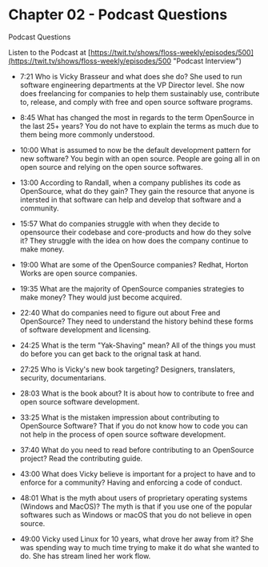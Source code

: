# Chapter 02 - Podcast Questions

Podcast Questions

Listen to the Podcast at [https://twit.tv/shows/floss-weekly/episodes/500](https://twit.tv/shows/floss-weekly/episodes/500 "Podcast Interview")

* 7:21 Who is Vicky Brasseur and what does she do?
She used to run software engineering departments at the VP Director level. She now does freelancing for companies to help them sustainably use, contribute to, release, and comply with free and open source software programs.

* 8:45 What has changed the most in regards to the term OpenSource in the last 25+ years?
You do not have to explain the terms as much due to them being more commonly understood.

* 10:00 What is assumed to now be the default development pattern for new software?
You begin with an open source. People are going all in on open source and relying on the open source softwares.

* 13:00 According to Randall, when a company publishes its code as OpenSource, what do they gain?
They gain the resource that anyone is intersted in that software can help and develop that software and a community.

* 15:57 What do companies struggle with when they decide to opensource their codebase and core-products and how do they solve it?
They struggle with the idea on how does the company continue to make money.

* 19:00 What are some of the OpenSource companies?
Redhat, Horton Works are open source companies.

* 19:35 What are the majority of OpenSource companies strategies to make money?
They would just become acquired.

* 22:40 What do companies need to figure out about Free and OpenSource?
They need to understand the history behind these forms of software development and licensing.

* 24:25 What is the term "Yak-Shaving" mean?
All of the things you must do before you can get back to the orignal task at hand.

* 27:25 Who is Vicky's new book targeting?
Designers, translaters, security, documentarians.

* 28:03 What is the book about?
It is about how to contribute to free and open source software development.

* 33:25 What is the mistaken impression about contributing to OpenSource Software?
That if you do not know how to code you can not help in the process of open source software development.

* 37:40 What do you need to read before contributing to an OpenSource project?
Read the contributing guide.

* 43:00 What does Vicky believe is important for a project to have and to enforce for a community?
Having and enforcing a code of conduct.

* 48:01 What is the myth about users of proprietary operating systems (Windows and MacOS)?
The myth is that if you use one of the popular softwares such as Windows or macOS that you do not believe in open source.

* 49:00 Vicky used Linux for 10 years, what drove her away from it?
She was spending way to much time trying to make it do what she wanted to do. She has stream lined her work flow.